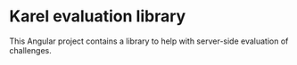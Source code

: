 # Karel evaluation library

This Angular project contains a library to help with server-side evaluation of challenges. 
